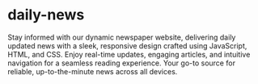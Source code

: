 # daily-news
Stay informed with our dynamic newspaper website, delivering daily updated news with a sleek, responsive design crafted using JavaScript, HTML, and CSS. Enjoy real-time updates, engaging articles, and intuitive navigation for a seamless reading experience. Your go-to source for reliable, up-to-the-minute news across all devices.
